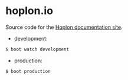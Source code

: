 # hoplon.io

Source code for the [Hoplon documentation site][1].

* development:
```bash
$ boot watch development
```

* production:
```bash
$ boot production
```

[1]: http://hoplon.io